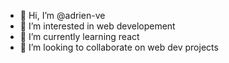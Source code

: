 - 👋 Hi, I’m @adrien-ve
- 👀 I’m interested in web developement
- 🌱 I’m currently learning react
- 💞️ I’m looking to collaborate on web dev projects

<!---
adrien-ve/adrien-ve is a ✨ special ✨ repository because its `README.md` (this file) appears on your GitHub profile.
You can click the Preview link to take a look at your changes.
--->
